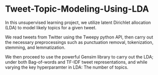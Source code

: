 # Tweet-Topic-Modeling-Using-LDA

In this unsupervised learning project, we utilize latent Dirichlet allocation (LDA) to model likely topics for a given tweet.

We read tweets from Twitter using the Tweepy python API, then carry out the necessary preprocessings such as punctuation removal, tokenization, stemming, and lemmatization.

We then proceed to use the powerful Gensim library to carry out the LDA; under both Bag-of-words and TF-IDF tweet representations, and while varying the key hyperparamter in LDA: The number of topics.

